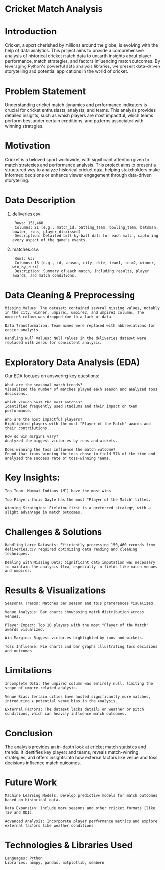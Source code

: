 # Cricket Match Analysis
# Introduction
Cricket, a sport cherished by millions around the globe, is evolving with the help of data analytics. This project aims to provide a comprehensive analysis of historical cricket match data to unearth insights about player performance, match strategies, and factors influencing match outcomes. By leveraging Python's powerful data analysis libraries, we present data-driven storytelling and potential applications in the world of cricket.

# Problem Statement
Understanding cricket match dynamics and performance indicators is crucial for cricket enthusiasts, analysts, and teams. This analysis provides detailed insights, such as which players are most impactful, which teams perform best under certain conditions, and patterns associated with winning strategies.

# Motivation
Cricket is a beloved sport worldwide, with significant attention given to match strategies and performance analysis. This project aims to present a structured way to analyze historical cricket data, helping stakeholders make informed decisions or enhance viewer engagement through data-driven storytelling.

# Data Description
1. deliveries.csv:

        Rows: 150,460
        Columns: 21 (e.g., match_id, batting_team, bowling_team, batsman, bowler, runs, player_dismissed)
        Description: Detailed ball-by-ball data for each match, capturing every aspect of the game's events.

2. matches.csv:

        Rows: 636
        Columns: 18 (e.g., id, season, city, date, team1, team2, winner, win_by_runs)
        Description: Summary of each match, including results, player awards, and match conditions.

# Data Cleaning & Preprocessing
    Missing Values: The datasets contained several missing values, notably in the city, winner, umpire1, umpire2, and umpire3 columns. The umpire3 column was dropped due to a lack of data.
    
    Data Transformation: Team names were replaced with abbreviations for easier analysis.
    
    Handling Null Values: Null values in the deliveries dataset were replaced with zeros for consistent analysis.

# Exploratory Data Analysis (EDA)
  Our EDA focuses on answering key questions:

    What are the seasonal match trends?
    Visualized the number of matches played each season and analyzed toss decisions.
    
    Which venues host the most matches?
    Identified frequently used stadiums and their impact on team performance.
    
    Who are the most impactful players?
    Highlighted players with the most "Player of the Match" awards and their contributions.
    
    How do win margins vary?
    Analyzed the biggest victories by runs and wickets.
    
    Does winning the toss influence the match outcome?
    Found that teams winning the toss chose to field 57% of the time and analyzed the success rate of toss-winning teams.

# Key Insights:
    Top Team: Mumbai Indians (MI) have the most wins.
   
    Top Player: Chris Gayle has the most "Player of the Match" titles.
    
    Winning Strategies: Fielding first is a preferred strategy, with a slight advantage in match outcomes.

# Challenges & Solutions
    Handling Large Datasets: Efficiently processing 150,460 records from deliveries.csv required optimizing data reading and cleaning techniques.
    
    Dealing with Missing Data: Significant data imputation was necessary to maintain the analysis flow, especially in fields like match venues and umpires.

# Results & Visualizations
    Seasonal Trends: Matches per season and toss preferences visualized.
    
    Venue Analysis: Bar charts showcasing match distribution across venues.
    
    Player Impact: Top 10 players with the most "Player of the Match" awards visualized.
    
    Win Margins: Biggest victories highlighted by runs and wickets.
    
    Toss Influence: Pie charts and bar graphs illustrating toss decisions and outcomes.

# Limitations
    Incomplete Data: The umpire3 column was entirely null, limiting the scope of umpire-related analysis.
    
    Venue Bias: Certain cities have hosted significantly more matches, introducing a potential venue bias in the analysis.
    
    External Factors: The dataset lacks details on weather or pitch conditions, which can heavily influence match outcomes.

# Conclusion
The analysis provides an in-depth look at cricket match statistics and trends. It identifies key players and teams, reveals match-winning strategies, and offers insights into how external factors like venue and toss decisions influence match outcomes.

# Future Work
    Machine Learning Models: Develop predictive models for match outcomes based on historical data.
    
    Data Expansion: Include more seasons and other cricket formats (like T20 and ODI).
    
    Advanced Analysis: Incorporate player performance metrics and explore external factors like weather conditions

# Technologies & Libraries Used
    Languages: Python
    Libraries: numpy, pandas, matplotlib, seaborn
